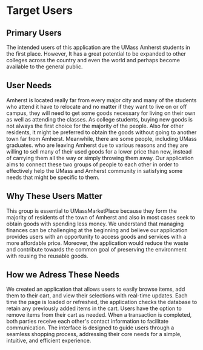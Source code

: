 # Target Users

## Primary Users

The intended users of this application are the UMass Amherst students in the first place. 
However, It has a great potential to be expanded to other colleges across the country and even the world and perhaps become available to the general public. 

## User Needs

Amherst is located really far from every major city and many of the students who attend it have to relocate and no matter if they want to live on or off campus, they will need to get some goods necessary for living on their own as well as attending the classes. As college students, buying new goods is not always the first choice for the majority of the people. Also for other residents, it might be preferred to obtain the goods without going to another town far from Amherst. 
Meanwhile, there are some people, including UMass graduates. who are leaving Amherst due to various reasons and they are willing to sell many of their used goods for a lower price than new, instead of carrying them all the way or simply throwing them away. Our application aims to connect these two groups of people to each other in order to effectively help the UMass and Amherst community in satisfying some needs that might be specific to them.


## Why These Users Matter

This group is essential to UMassMarketPlace because they form the majority of residents of the town of Amherst and also in most cases seek to obtain goods with spending less money. 
We understand that managing finances can be challenging at the beginning and believe our application provides users with an opportunity to access goods and services with a more affordable price. Moreover, the application would reduce the waste and contribute towards the common goal of preserving the environment with reusing the reusable goods. 

## How we Adress These Needs

We created an application that allows users to easily browse items, add them to their cart, and view their selections with real-time updates. Each time the page is loaded or refreshed, the application checks the database to retain any previously added items in the cart. Users have the option to remove items from their cart as needed. When a transaction is completed, both parties receive each other's contact information to facilitate communication. The interface is designed to guide users through a seamless shopping process, addressing their core needs for a simple, intuitive, and efficient experience.
